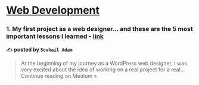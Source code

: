
<h1><a href=https://medium.com/tag/web-development/recommended target="_blank" rel="noopener noreferrer">Web Development</a></h1>
<h3>1. My first project as a web designer… and these are the 5 most important lessons I learned - <a href="https://medium.com/@adamsouhail999/my-first-project-as-a-web-designer-and-these-are-the-5-most-important-lessons-i-learned-b25f64639709?source=rss------web_development-5" target="_blank" rel="noopener noreferrer">link</a></h3>

✍️ **posted by `Souhail Adam`**

<blockquote>At the beginning of my journey as a WordPress web designer, I was very excited about the idea of working on a real project for a real…
Continue reading on Medium »</blockquote>

